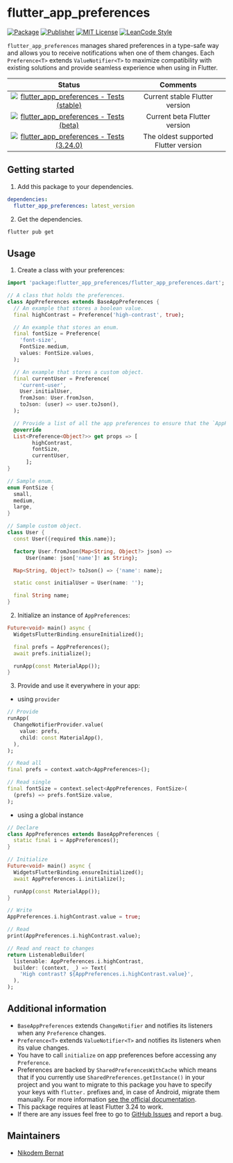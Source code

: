 # flutter_app_preferences

[![Package](https://img.shields.io/pub/v/flutter_app_preferences.svg)](https://pub.dev/packages/flutter_app_preferences) [![Publisher](https://img.shields.io/pub/publisher/flutter_app_preferences.svg)](https://pub.dev/packages/flutter_app_preferences/publisher) [![MIT License](https://img.shields.io/badge/license-MIT-purple.svg)](https://opensource.org/licenses/MIT) [![LeanCode Style](https://img.shields.io/badge/style-leancode__lint-black)](https://pub.dartlang.org/packages/leancode_lint)

`flutter_app_preferences` manages shared preferences in a type-safe way and allows you to receive notifications when one of them changes. Each `Preference<T>` extends `ValueNotifier<T>` to maximize compatibility with existing solutions and provide seamless experience when using in Flutter.

|                                                                                                                          Status                                                                                                                           |               Comments               |
| :-------------------------------------------------------------------------------------------------------------------------------------------------------------------------------------------------------------------------------------------------------: | :----------------------------------: |
| [![flutter_app_preferences - Tests (stable)](https://github.com/n-bernat/flutter_app_preferences/actions/workflows/flutter_tests_stable.yaml/badge.svg)](https://github.com/n-bernat/flutter_app_preferences/actions/workflows/flutter_tests_stable.yaml) |    Current stable Flutter version    |
|    [![flutter_app_preferences - Tests (beta)](https://github.com/n-bernat/flutter_app_preferences/actions/workflows/flutter_tests_beta.yaml/badge.svg)](https://github.com/n-bernat/flutter_app_preferences/actions/workflows/flutter_tests_beta.yaml)    |     Current beta Flutter version     |
|    [![flutter_app_preferences - Tests (3.24.0)](https://github.com/n-bernat/flutter_app_preferences/actions/workflows/flutter_tests_min.yaml/badge.svg)](https://github.com/n-bernat/flutter_app_preferences/actions/workflows/flutter_tests_min.yaml)    | The oldest supported Flutter version |

## Getting started

1. Add this package to your dependencies.

```yaml
dependencies:
  flutter_app_preferences: latest_version
```

2. Get the dependencies.

```sh
flutter pub get
```

## Usage

1. Create a class with your preferences:

```dart
import 'package:flutter_app_preferences/flutter_app_preferences.dart';

// A class that holds the preferences.
class AppPreferences extends BaseAppPreferences {
  // An example that stores a boolean value.
  final highContrast = Preference('high-contrast', true);

  // An example that stores an enum.
  final fontSize = Preference(
    'font-size',
    FontSize.medium,
    values: FontSize.values,
  );

  // An example that stores a custom object.
  final currentUser = Preference(
    'current-user',
    User.initialUser,
    fromJson: User.fromJson,
    toJson: (user) => user.toJson(),
  );

  // Provide a list of all the app preferences to ensure that the `AppPreferences` instance can notify its listeners.
  @override
  List<Preference<Object?>> get props => [
        highContrast,
        fontSize,
        currentUser,
      ];
}
```

```dart
// Sample enum.
enum FontSize {
  small,
  medium,
  large,
}
```

```dart
// Sample custom object.
class User {
  const User({required this.name});

  factory User.fromJson(Map<String, Object?> json) =>
      User(name: json['name']! as String);

  Map<String, Object?> toJson() => {'name': name};

  static const initialUser = User(name: '');

  final String name;
}
```

2. Initialize an instance of `AppPreferences`:

```dart
Future<void> main() async {
  WidgetsFlutterBinding.ensureInitialized();

  final prefs = AppPreferences();
  await prefs.initialize();

  runApp(const MaterialApp());
}

```

3. Provide and use it everywhere in your app:

- using `provider`

```dart
// Provide
runApp(
  ChangeNotifierProvider.value(
    value: prefs,
    child: const MaterialApp(),
  ),
);
```

```dart
// Read all
final prefs = context.watch<AppPreferences>();

// Read single
final fontSize = context.select<AppPreferences, FontSize>(
  (prefs) => prefs.fontSize.value,
);
```

- using a global instance

```dart
// Declare
class AppPreferences extends BaseAppPreferences {
  static final i = AppPreferences();
}

// Initialize
Future<void> main() async {
  WidgetsFlutterBinding.ensureInitialized();
  await AppPreferences.i.initialize();

  runApp(const MaterialApp());
}
```

```dart
// Write
AppPreferences.i.highContrast.value = true;

// Read
print(AppPreferences.i.highContrast.value);

// Read and react to changes
return ListenableBuilder(
  listenable: AppPreferences.i.highContrast,
  builder: (context, _) => Text(
    'High contrast? ${AppPreferences.i.highContrast.value}',
  ),
);
```

## Additional information

- `BaseAppPreferences` extends `ChangeNotifier` and notifies its listeners when any `Preference` changes.
- `Preference<T>` extends `ValueNotifier<T>` and notifies its listeners when its value changes.
- You have to call `initialize` on app preferences before accessing any `Preference`.
- Preferences are backed by `SharedPreferencesWithCache` which means that if you currently use `SharedPreferences.getInstance()` in your project and you want to migrate to this package you have to specify your keys with `flutter.` prefixes and, in case of Android, migrate them manually. For more information [see the official documentation](https://pub.dev/packages/shared_preferences#migration-and-prefixes).
- This package requires at least Flutter 3.24 to work.
- If there are any issues feel free to go to [GitHub Issues](https://github.com/n-bernat/flutter_flutter_app_preferences/issues) and report a bug.

## Maintainers

- [Nikodem Bernat](https://nikodembernat.com)
